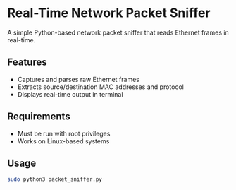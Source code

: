 # Real-Time Network Packet Sniffer

A simple Python-based network packet sniffer that reads Ethernet frames in real-time.

## Features
- Captures and parses raw Ethernet frames
- Extracts source/destination MAC addresses and protocol
- Displays real-time output in terminal

## Requirements
- Must be run with root privileges
- Works on Linux-based systems

## Usage
```bash
sudo python3 packet_sniffer.py
